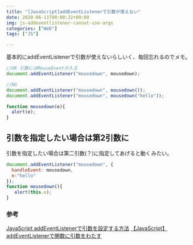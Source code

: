 ```yaml
---
title: "[JavaScript]addEventListenerで引数が使えない"
date: 2020-06-11T08:00:22+09:00
img: js-addeventlistener-cannot-use-args
categories: ["Web"]
tags: ["JS"]

---
```


基本的にaddEventListenerで引数が使えないらしいく、毎回忘れるのでメモ。

```js
//OK 引数にはMouseEventが入る
document.addEventListener("mousedown", mousedown);
```

```js
//NG
document.addEventListener("mousedown", mousedown());
document.addEventListener("mousedown", mousedown("hello"));

function mousedown(e){
  alert(e);
}
```



## 引数を指定したい場合は第2引数に

引数を指定したい場合は第二引数(？)に指定してあげると動くみたい。

```js
document.addEventListener("mousedown", {
  handleEvent: mousedown,
  e:"hello"
});
function mousedown(){
   alert(this.e);
}
```

### 参考

[JavaScript addEventListenerで引数を設定する方法](https://zukucode.com/2017/05/javascript-addeventlistener-parameter.html)
[【JavaScript】addEventListenerで関数に引数をわたす](https://note.com/yamanoborer/n/n2e4cc40328b7)